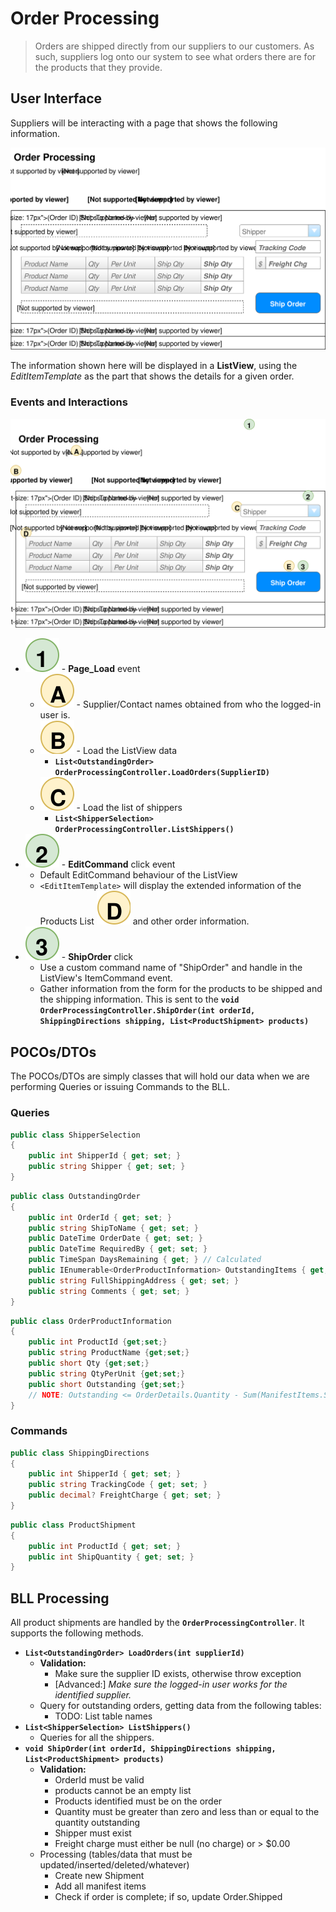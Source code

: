 # Order Processing

> Orders are shipped directly from our suppliers to our customers. As such, suppliers log onto our system to see what orders there are for the products that they provide.

## User Interface

Suppliers will be interacting with a page that shows the following information.

![Mockup](./Shipping-Orders.svg)

The information shown here will be displayed in a **ListView**, using the *EditItemTemplate* as the part that shows the details for a given order.

### Events and Interactions

![Mockups with Labels](./Shipping-Orders-Plan.svg)

- ![](1.svg) - **Page_Load** event
  - ![](A.svg) - Supplier/Contact names obtained from who the logged-in user is.
  - ![](B.svg) - Load the ListView data
    - **`List<OutstandingOrder> OrderProcessingController.LoadOrders(SupplierID)`**
  - ![](C.svg) - Load the list of shippers
    - **`List<ShipperSelection> OrderProcessingController.ListShippers()`**
- ![](2.svg) - **EditCommand** click event
  - Default EditCommand behaviour of the ListView
  - `<EditItemTemplate>` will display the extended information of the Products List ![](D.svg) and other order information.
- ![](3.svg) - **ShipOrder** click
  - Use a custom command name of "ShipOrder" and handle in the ListView's ItemCommand event.
  - Gather information from the form for the products to be shipped and the shipping information. This is sent to the **`void OrderProcessingController.ShipOrder(int orderId, ShippingDirections shipping, List<ProductShipment> products)`**

## POCOs/DTOs

The POCOs/DTOs are simply classes that will hold our data when we are performing Queries or issuing Commands to the BLL.

### Queries

```csharp
public class ShipperSelection
{
    public int ShipperId { get; set; }
    public string Shipper { get; set; }
}
```

```csharp
public class OutstandingOrder
{
    public int OrderId { get; set; }
    public string ShipToName { get; set; }
    public DateTime OrderDate { get; set; }
    public DateTime RequiredBy { get; set; }
    public TimeSpan DaysRemaining { get; } // Calculated
    public IEnumerable<OrderProductInformation> OutstandingItems { get; set; }
    public string FullShippingAddress { get; set; }
    public string Comments { get; set; }
}
```

```csharp
public class OrderProductInformation
{
    public int ProductId {get;set;}
    public string ProductName {get;set;}
    public short Qty {get;set;}
    public string QtyPerUnit {get;set;}
    public short Outstanding {get;set;}
    // NOTE: Outstanding <= OrderDetails.Quantity - Sum(ManifestItems.ShipQuantity) for that product/order
}
```

### Commands

```csharp
public class ShippingDirections
{
    public int ShipperId { get; set; }
    public string TrackingCode { get; set; }
    public decimal? FreightCharge { get; set; }
}
```

```csharp
public class ProductShipment
{
    public int ProductId { get; set; }
    public int ShipQuantity { get; set; }
}
```

## BLL Processing

All product shipments are handled by the **`OrderProcessingController`**. It supports the following methods.

- **`List<OutstandingOrder> LoadOrders(int supplierId)`**
  - **Validation:**
    - Make sure the supplier ID exists, otherwise throw exception
    - [Advanced:] *Make sure the logged-in user works for the identified supplier.*
  - Query for outstanding orders, getting data from the following tables:
    - TODO: List table names
- **`List<ShipperSelection> ListShippers()`**
  - Queries for all the shippers.
- **`void ShipOrder(int orderId, ShippingDirections shipping, List<ProductShipment> products)`**
  - **Validation:**
    - OrderId must be valid
    - products cannot be an empty list
    - Products identified must be on the order
    - Quantity must be greater than zero and less than or equal to the quantity outstanding
    - Shipper must exist
    - Freight charge must either be null (no charge) or > $0.00
  - Processing (tables/data that must be updated/inserted/deleted/whatever)
    - Create new Shipment
    - Add all manifest items
    - Check if order is complete; if so, update Order.Shipped
